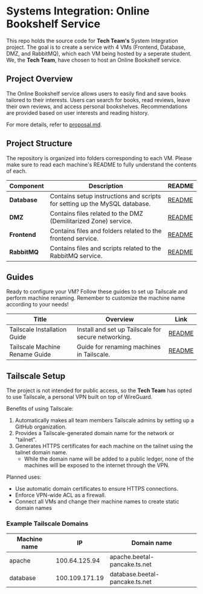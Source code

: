 # Systems Integration: Online Bookshelf Service

This repo holds the source code for **Tech Team's** System Integration project. The goal is to create a service with 4 VMs (Frontend, Database, DMZ, and RabbitMQ), which each VM being hosted by a seperate student. We, the **Tech Team**, have chosen to host an Online Bookshelf service.

## Project Overview

The Online Bookshelf service allows users to easily find and save books tailored to their interests. Users can search for books, read reviews, leave their own reviews, and access personal bookshelves. Recommendations are provided based on user interests and reading history.

For more details, refer to [proposal.md](./.docs/proposal.md).

## Project Structure

The repository is organized into folders corresponding to each VM. Please make sure to read each machine's README to fully understand the contents of each.

| Component    | Description                                                                | README                             |
| ------------ | -------------------------------------------------------------------------- | ---------------------------------- |
| **Database** | Contains setup instructions and scripts for setting up the MySQL database. | [README](./VMs/database/README.md) |
| **DMZ**      | Contains files related to the DMZ (Demilitarized Zone) service.            | [README](./VMs/DMZ/README.md)      |
| **Frontend** | Contains files and folders related to the frontend service.                | [README](./VMs/frontend/README.md) |
| **RabbitMQ** | Contains files and scripts related to the RabbitMQ service.                | [README](./VMs/RabbitMQ/README.md) |


## Guides

Ready to configure your VM? Follow these guides to set up Tailscale and perform machine renaming. Remember to customize the machine name according to your needs!

| Title                          | Overview                                            | Link                                        |
| ------------------------------ | --------------------------------------------------- | ------------------------------------------- |
| Tailscale Installation Guide   | Install and set up Tailscale for secure networking. | [README](/docs/tailscale.md)                |
| Tailscale Machine Rename Guide | Guide for renaming machines in Tailscale.           | [README](/docs/tailscale-machine-rename.md) |

## Tailscale Setup

The project is not intended for public access, so the **Tech Team** has opted to use Tailscale, a personal VPN built on top of WireGuard.

Benefits of using Tailscale:
1. Automatically makes all team members Tailscale admins by setting up a GitHub organization.
2. Provides a Tailscale-generated domain name for the network or "tailnet".
3. Generates HTTPS certificates for each machine on the tailnet using the tailnet domain name.
   - While the domain name will be added to a public ledger, none of the machines will be exposed to the internet through the VPN.

Planned uses:
* Use automatic domain certificates to ensure HTTPS connections.
* Enforce VPN-wide ACL as a firewall.
* Connect all VMs and change their machine names to create static domain names

### Example Tailscale Domains

| Machine name | IP             | Domain name                    |
| ------------ | -------------- | ------------------------------ |
| apache       | 100.64.125.94  | apache.beetal-pancake.ts.net   |
| database     | 100.109.171.19 | database.beetal-pancake.ts.net |
